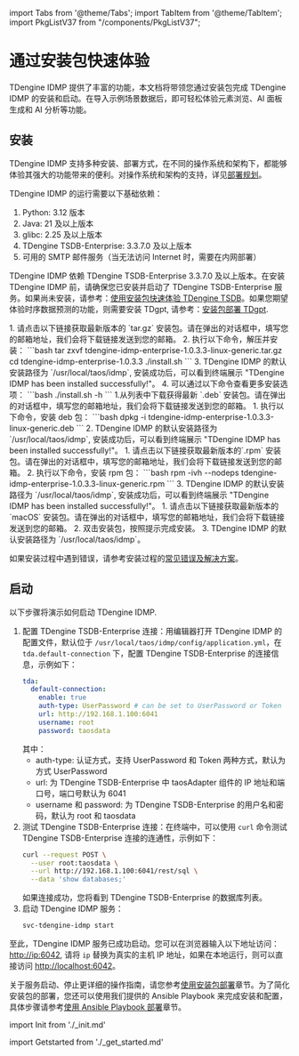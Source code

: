 import Tabs from '@theme/Tabs';
import TabItem from '@theme/TabItem';
import PkgListV37 from "/components/PkgListV37";

# 通过安装包快速体验

TDengine IDMP 提供了丰富的功能，本文档将带领您通过安装包完成 TDengine IDMP 的安装和启动。在导入示例场景数据后，即可轻松体验元素浏览、AI 面板生成和 AI 分析等功能。

## 安装

TDengine IDMP 支持多种安装、部署方式，在不同的操作系统和架构下，都能够体验其强大的功能带来的便利。对操作系统和架构的支持，详见[部署规划](../operation/planning)。

TDengine IDMP 的运行需要以下基础依赖：
1. Python: 3.12 版本
1. Java: 21 及以上版本
1. glibc: 2.25 及以上版本
1. TDengine TSDB-Enterprise: 3.3.7.0 及以上版本
1. 可用的 SMTP 邮件服务（当无法访问 Internet 时，需要在内网部署）

TDengine IDMP 依赖 TDengine TSDB-Enterprise 3.3.7.0 及以上版本。在安装 TDengine IDMP 前，请确保您已安装并启动了 TDengine TSDB-Enterprise 服务。如果尚未安装，请参考：[使用安装包快速体验 TDengine TSDB](https://docs.taosdata.com/get-started/package/)。如果您期望体验时序数据预测的功能，则需要安装 TDgpt, 请参考：[安装包部署 TDgpt](https://docs.taosdata.com/advanced/TDgpt/tutorial/#%E5%AE%89%E8%A3%85%E5%8C%85%E9%83%A8%E7%BD%B2-tdgpt).

<Tabs>

<TabItem label="Linux - tar.gz 安装" value="tar">
1. 请点击以下链接获取最新版本的 `tar.gz` 安装包。请在弹出的对话框中，填写您的邮箱地址，我们会将下载链接发送到您的邮箱。
    <PkgListV37 productName="TDengine IDMP-Enterprise" version="1.0.3.3" platform="Linux-Generic" arch="x64" pkgType="Server" />
2. 执行以下命令，解压并安装：
    ```bash
    tar zxvf tdengine-idmp-enterprise-1.0.3.3-linux-generic.tar.gz
    cd tdengine-idmp-enterprise-1.0.3.3
    ./install.sh
    ```
3. TDengine IDMP 的默认安装路径为 `/usr/local/taos/idmp`, 安装成功后，可以看到终端展示 "TDengine IDMP has been installed successfully!"。
4. 可以通过以下命令查看更多安装选项：
    ```bash
    ./install.sh -h
    ```
</TabItem>

<TabItem label="Debian/Ubuntu - deb 安装" value="deb">
1.从列表中下载获得最新 `.deb` 安装包。请在弹出的对话框中，填写您的邮箱地址，我们会将下载链接发送到您的邮箱。
    <PkgListV37 productName="TDengine IDMP-Enterprise" version="1.0.3.3" platform="Linux-Ubuntu" arch="x64" pkgType="Server" />
1. 执行以下命令，安装 deb 包：
    ```bash
    dpkg -i tdengine-idmp-enterprise-1.0.3.3-linux-generic.deb
    ```
2. TDengine IDMP 的默认安装路径为 `/usr/local/taos/idmp`, 安装成功后，可以看到终端展示 "TDengine IDMP has been installed successfully!"。
</TabItem>

<TabItem label="CentOS/RHEL - rpm 安装" value="rpm">
1. 请点击以下链接获取最新版本的`.rpm` 安装包。请在弹出的对话框中，填写您的邮箱地址，我们会将下载链接发送到您的邮箱。
   <PkgListV37 productName="TDengine IDMP-Enterprise" version="1.0.3.3" platform="Linux-Red Hat" arch="x64" pkgType="Server" />
2. 执行以下命令，安装 rpm 包：
    ```bash
    rpm -ivh --nodeps tdengine-idmp-enterprise-1.0.3.3-linux-generic.rpm
    ```
3. TDengine IDMP 的默认安装路径为 `/usr/local/taos/idmp`, 安装成功后，可以看到终端展示 "TDengine IDMP has been installed successfully!"。
</TabItem>

<TabItem label="macOS 安装" value="macos">
1. 请点击以下链接获取最新版本的 `macOS` 安装包。请在弹出的对话框中，填写您的邮箱地址，我们会将下载链接发送到您的邮箱。
   <PkgListV37 productName="TDengine IDMP-Enterprise" version="1.0.3.3" platform="macOS" arch="x64" pkgType="Server" />
2. 双击安装包，按照提示完成安装。
3. TDengine IDMP 的默认安装路径为 `/usr/local/taos/idmp`。
</TabItem>

</Tabs>

如果安装过程中遇到错误，请参考安装过程的[常见错误及解决方案](../operation/installation/install-guide#常见错误)。

## 启动

以下步骤将演示如何启动 TDengine IDMP.

1. 配置 TDengine TSDB-Enterprise 连接：用编辑器打开 TDengine IDMP 的配置文件，默认位于 `/usr/local/taos/idmp/config/application.yml`，在 `tda.default-connection` 下，配置 TDengine TSDB-Enterprise 的连接信息，示例如下：
    ```yaml
    tda:
      default-connection:
        enable: true
        auth-type: UserPassword # can be set to UserPassword or Token
        url: http://192.168.1.100:6041
        username: root
        password: taosdata
    ```
    其中：
    * auth-type: 认证方式，支持 UserPassword 和 Token 两种方式，默认为方式 UserPassword
    * url: 为 TDengine TSDB-Enterprise 中 taosAdapter 组件的 IP 地址和端口号，端口号默认为 6041
    * username 和 password: 为 TDengine TSDB-Enterprise 的用户名和密码，默认为 root 和 taosdata
1. 测试 TDengine TSDB-Enterprise 连接：在终端中，可以使用 `curl` 命令测试 TDengine TSDB-Enterprise 连接的连通性，示例如下：
    ```bash
    curl --request POST \
      --user root:taosdata \
      --url http://192.168.1.100:6041/rest/sql \
      --data 'show databases;'
    ```
    如果连接成功，您将看到 TDengine TSDB-Enterprise 的数据库列表。
1. 启动 TDengine IDMP 服务：
    ```bash
    svc-tdengine-idmp start
    ```

至此，TDengine IDMP 服务已成功启动。您可以在浏览器输入以下地址访问：[http://ip:6042](http://ip:6042),
请将 `ip` 替换为真实的主机 IP 地址，如果在本地运行，则可以直接访问 [http://localhost:6042](http://localhost:6042)。

关于服务启动、停止更详细的操作指南，请您参考[使用安装包部署](../operation/installation/install-guide)章节。为了简化安装包的部署，您还可以使用我们提供的 Ansible Playbook 来完成安装和配置，具体步骤请参考[使用 Ansible Playbook 部署](../operation/installation/ansible-guide)章节。

import Init from './_init.md'

<Init />

import Getstarted from './_get_started.md'

<Getstarted />

